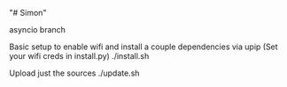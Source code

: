 "# Simon" 

asyncio branch

Basic setup to enable wifi and install a couple dependencies via upip
(Set your wifi creds in install.py)
./install.sh

Upload just the sources
./update.sh
